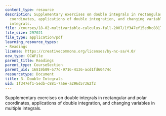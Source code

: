 ```yaml
---
content_type: resource
description: Supplementary exercises on double integrals in rectangular and polar
  coordinates, applications of double integration, and changing variables in multiple
  integrals.
file: /courses/18-02-multivariable-calculus-fall-2007/1f347ef15edbc8817a6ea296d57362f2_double_integrals.pdf
file_size: 297021
file_type: application/pdf
learning_resource_types:
- Readings
license: https://creativecommons.org/licenses/by-nc-sa/4.0/
ocw_type: OCWFile
parent_title: Readings
parent_type: CourseSection
parent_uid: 16819b09-677c-9716-4136-acd1fd60474c
resourcetype: Document
title: 3. Double Integrals
uid: 1f347ef1-5edb-c881-7a6e-a296d57362f2
---
```

Supplementary exercises on double integrals in rectangular and polar coordinates, applications of double integration, and changing variables in multiple integrals.